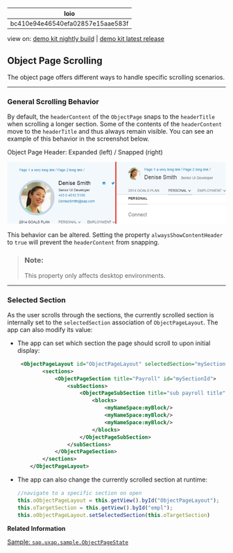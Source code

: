 <!-- loiobc410e94e46540efa02857e15aae583f -->

| loio |
| -----|
| bc410e94e46540efa02857e15aae583f |

<div id="loio">

view on: [demo kit nightly build](https://openui5nightly.hana.ondemand.com/topic/bc410e94e46540efa02857e15aae583f) | [demo kit latest release](https://sdk.openui5.org/topic/bc410e94e46540efa02857e15aae583f)</div>

## Object Page Scrolling

The object page offers different ways to handle specific scrolling scenarios.

***

### General Scrolling Behavior

By default, the `headerContent` of the `ObjectPage` snaps to the `headerTitle` when scrolling a longer section. Some of the contents of the `headerContent` move to the `headerTitle` and thus always remain visible. You can see an example of this behavior in the screenshot below.

   
  
<a name="loiobc410e94e46540efa02857e15aae583f__fig_hnb_cgm_cv"/>Object Page Header: Expanded \(left\) / Snapped \(right\)

 ![](images/loio1106798cda9a4eda858c4322b933579d_HiRes.png "Object Page Header: Expanded (left) / Snapped (right)") 

This behavior can be altered. Setting the property `alwaysShowContentHeader` to `true` will prevent the `headerContent` from snapping.

> ### Note:  
> This property only affects desktop environments.

***

### Selected Section

As the user scrolls through the sections, the currently scrolled section is internally set to the `selectedSection` association of `ObjectPageLayout`. The app can also modify its value:

-   The app can set which section the page should scroll to upon initial display:

    ```xml
     <ObjectPageLayout id="ObjectPageLayout" selectedSection="mySectionId">
            <sections>
                <ObjectPageSection title="Payroll" id="mySectionId">
                    <subSections>
                        <ObjectPageSubSection title="sub payroll title">
                            <blocks>
                                <myNameSpace:myBlock/>
                                <myNameSpace:myBlock/>
                                <myNameSpace:myBlock/>
                            </blocks>
                        </ObjectPageSubSection>
                    </subSections>
                </ObjectPageSection>
            </sections>
        </ObjectPageLayout>
    ```

-   The app can also change the currently scrolled section at runtime:

    ```js
    //navigate to a specific section on open
    this.oObjectPageLayout = this.getView().byId("ObjectPageLayout");
    this.oTargetSection = this.getView().byId("empl");
    this.oObjectPageLayout.setSelectedSection(this.oTargetSection)
    ```


**Related Information**  


[Sample: `sap.uxap.sample.ObjectPageState`](https://sdk.openui5.org/explored.html#/sample/sap.uxap.sample.ObjectPageState/preview)

